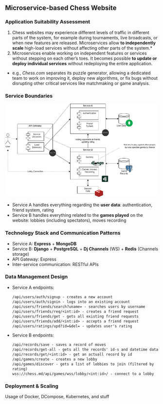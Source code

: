 ## Microservice-based Chess Website

### Application Suitability Assessment
1. Chess websites may experience different levels of traffic in different parts of the system, for example during tournaments, live broadcasts, or when new features are released. Microservices allow **to independently scale** high-load services without affecting other parts of the system.*
2. Microservices enable working on independent features or services without stepping on each other’s toes. It becomes possible **to update or deploy individual services** without redeploying the entire application.
* e.g., *Chess.com* separates its puzzle generator, allowing a dedicated team to work on improving it, deploy new algorithms, or fix bugs without disrupting other critical services like matchmaking or game analysis.

### Service Boundaries
![Architecture](./architecture.png)
* Service A handles everything regarding the **user data**: authentication, friend system, rating
* Service B handles everything related to the **games played** on the website: lobbies (including spectators), moves recording

### Technology Stack and Communication Patterns
* Service A: **Express** + **MongoDB**
* Service B: **Django** + **PostgreSQL** + **Dj Channels** (WS) + **Redis** (Channels storage)
* API Gateway: Express
* Inter-service communication: RESTful APIs

### Data Management Design
* Service A endpoints:

      /api/users/auth/signup - creates a new account
      /api/users/auth/signin - logs into an existing account
      /api/users/friends/search?uname= - searches users by username
      /api/users/friends/req/<int:id> - creates a friend request
      /api/users/friends/get - gets all existing friend requests
      /api/users/friends/add/<int:id> - accepts a friend request
      /api/users/ratings/upd?id=&del= - updates user's rating

* Service B endpoints:

      /api/records/save - saves a record of moves
      /api/records/get-all - gets all the records' id-s and datetime data
      /api/records/get/<int:id> - get an actuall record by id
      /api/games/create - creates a new lobby
      /api/games/discover - gets a list of lobbies to join (filtered by rating)
      wss://chess.md/api/games/wss/lobby/<int:id>/ - connect to a lobby

### Deployment & Scaling
Usage of Docker, DCompose, Kubernetes, and stuff
